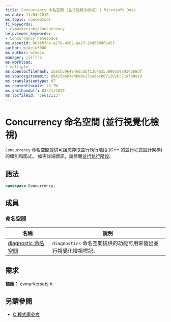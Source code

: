 ```yaml
---
title: Concurrency 命名空間 (並行視覺化檢視) | Microsoft Docs
ms.date: 11/04/2016
ms.topic: conceptual
f1_keywords:
- cvmarkersobj/Concurrency
helpviewer_keywords:
- Concurrency namespace
ms.assetid: 001fbfce-a278-4502-aa27-26d65dd61453
author: mikejo5000
ms.author: mikejo
manager: jillfra
ms.workload:
- multiple
ms.openlocfilehash: 258cb5964946d5dbf136463538905d970346b8df
ms.sourcegitcommit: d0425b6b7d4b99e17ca6ac0671282bc718f80910
ms.translationtype: HT
ms.contentlocale: zh-TW
ms.lasthandoff: 02/21/2019
ms.locfileid: "56612113"
---
```

# <a name="concurrency-namespace-concurrency-visualizer"></a>Concurrency 命名空間 (並行視覺化檢視)
`Concurrency` 命名空間提供可讓您存取並行執行階段 (C++ 的並行程式設計架構) 的類別和函式。 如需詳細資訊，請參閱[並行執行階段](/cpp/parallel/concrt/concurrency-runtime)。

## <a name="syntax"></a>語法

```cpp
namespace Concurrency;
```

## <a name="members"></a>成員

### <a name="namespaces"></a>命名空間

|名稱|說明|
|----------|-----------------|
|[diagnostic 命名空間](../profiling/diagnostic-namespace.md)|`diagnostics` 命名空間提供的功能可用來發出並行視覺化檢視標記。|

## <a name="requirements"></a>需求
 **標頭：** cvmarkersobj.h

## <a name="see-also"></a>另請參閱
- [C 程式庫參考](../profiling/c-library-reference.md)